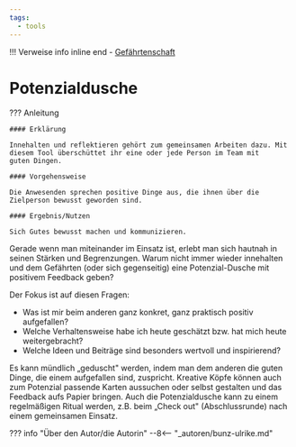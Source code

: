 ```yaml
---
tags:
  - tools
---
```


!!! Verweise info inline end
    - [Gefährtenschaft](../themen/gefaehrtenschaft.md)


# Potenzialdusche

??? Anleitung

    #### Erklärung

    Innehalten und reflektieren gehört zum gemeinsamen Arbeiten dazu. Mit diesem Tool überschüttet ihr eine oder jede Person im Team mit 
    guten Dingen.

    #### Vorgehensweise

    Die Anwesenden sprechen positive Dinge aus, die ihnen über die Zielperson bewusst geworden sind.

    #### Ergebnis/Nutzen

    Sich Gutes bewusst machen und kommunizieren.


Gerade wenn man miteinander im Einsatz ist, erlebt man sich hautnah in seinen Stärken und Begrenzungen. Warum nicht immer wieder innehalten und dem Gefährten (oder sich gegenseitig) eine Potenzial-Dusche mit positivem Feedback geben? 

Der Fokus ist auf diesen Fragen:

- Was ist mir beim anderen ganz konkret, ganz praktisch positiv aufgefallen? 
- Welche Verhaltensweise habe ich heute geschätzt bzw. hat mich heute weitergebracht? 
- Welche Ideen und Beiträge sind besonders wertvoll und inspirierend?

Es kann mündlich „geduscht" werden, indem man dem anderen die guten Dinge, die einem aufgefallen sind, zuspricht. Kreative Köpfe können auch zum Potenzial passende Karten aussuchen oder selbst gestalten und das Feedback aufs Papier bringen. Auch die Potenzialdusche kann zu einem regelmäßigen Ritual werden, z.B. beim „Check out" (Abschlussrunde) nach einem gemeinsamen Einsatz.

??? info "Über den Autor/die Autorin"
    --8<-- "_autoren/bunz-ulrike.md"
